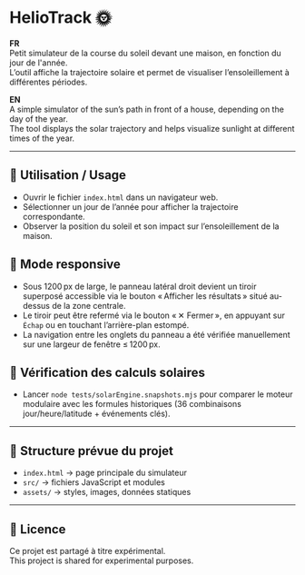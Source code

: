 # HelioTrack 🌞

**FR**  
Petit simulateur de la course du soleil devant une maison, en fonction du jour de l'année.  
L’outil affiche la trajectoire solaire et permet de visualiser l’ensoleillement à différentes périodes.

**EN**  
A simple simulator of the sun’s path in front of a house, depending on the day of the year.  
The tool displays the solar trajectory and helps visualize sunlight at different times of the year.

---

## 🚀 Utilisation / Usage
- Ouvrir le fichier `index.html` dans un navigateur web.
- Sélectionner un jour de l’année pour afficher la trajectoire correspondante.
- Observer la position du soleil et son impact sur l’ensoleillement de la maison.

## 📱 Mode responsive
- Sous 1200 px de large, le panneau latéral droit devient un tiroir superposé accessible via le bouton « Afficher les résultats » situé au-dessus de la zone centrale.
- Le tiroir peut être refermé via le bouton « ✕ Fermer », en appuyant sur `Échap` ou en touchant l’arrière-plan estompé.
- La navigation entre les onglets du panneau a été vérifiée manuellement sur une largeur de fenêtre ≤ 1200 px.

## 🧪 Vérification des calculs solaires
- Lancer `node tests/solarEngine.snapshots.mjs` pour comparer le moteur modulaire
  avec les formules historiques (36 combinaisons jour/heure/latitude + événements clés).

---

## 📂 Structure prévue du projet
- `index.html` → page principale du simulateur
- `src/` → fichiers JavaScript et modules
- `assets/` → styles, images, données statiques  

---

## 📜 Licence
Ce projet est partagé à titre expérimental.  
This project is shared for experimental purposes.
